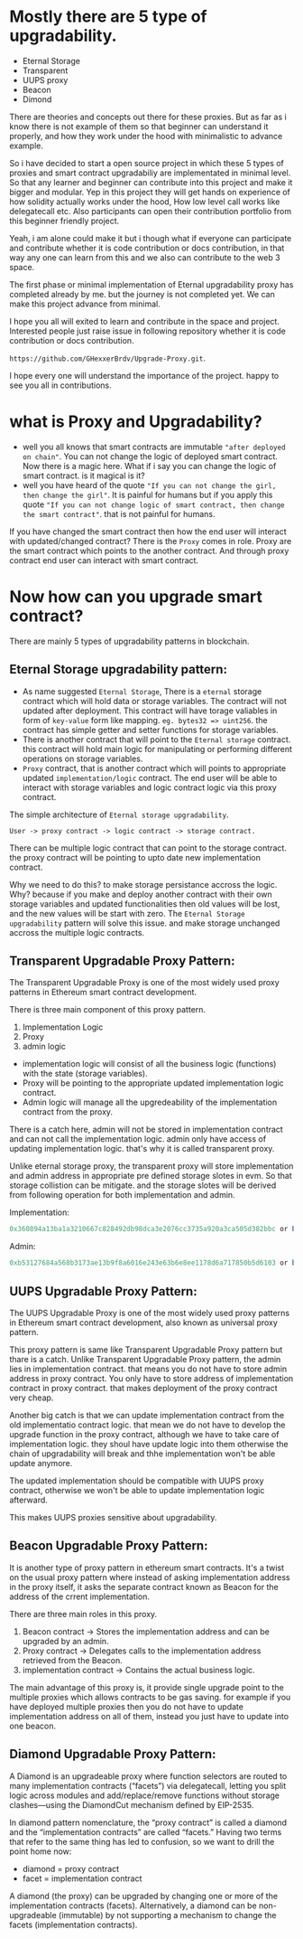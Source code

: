 # Mostly there are 5 type of upgradability. 
* Eternal Storage
* Transparent
* UUPS proxy
* Beacon
* Dimond

There are theories and concepts out there for these proxies. But as far as i know there is not example of them so that beginner can understand it properly, and how they work under the hood with minimalistic to advance example.

So i have decided to start a open source project in which these 5 types of proxies and smart contract upgradabiliy are implementated in minimal level. So that any learner and beginner can contribute into this project and make it bigger and modular. Yep in this project they will get hands on experience of how solidity actually works under the hood, How low level call works like delegatecall etc. Also participants can open their contribution portfolio from this beginner friendly project. 

Yeah, i am alone could make it but i though what if everyone can participate and contribute whether it is code contribution or docs contribution, in that way any one can learn from this and we also can contribute to the web 3 space. 

The first phase or  minimal implementation of Eternal upgradability proxy has completed already by me. but the journey is not completed yet. We can make this project advance from minimal. 

I hope you all will exited to learn and contribute in the space and project. Interested people just raise issue in following repository whether it is code contribution or docs contribution.

`https://github.com/GHexxerBrdv/Upgrade-Proxy.git`.

I hope every one will understand the importance of the project. happy to see you all in contributions.

# what is Proxy and Upgradability?

- well you all knows that smart contracts are immutable `"after deployed on chain"`. You can not change the logic of deployed smart contract. Now there is a magic here. What if i say you can change the logic of smart contract. is it magical is it?
- well you have heard of the quote `"If you can not change the girl, then change the girl"`. It is painful for humans but if you apply this quote `"If you can not change logic of smart contract, then change the smart contract"`. that is not painful for humans.

If you have changed the smart contract then how the end user will interact with updated/changed contract? There is the `Proxy` comes in role. Proxy are the smart contract which points to the another contract. And through proxy contract end user can interact with smart contract.

# Now how can you upgrade smart contract?

There are mainly 5 types of upgradability patterns in blockchain.

## Eternal Storage upgradability pattern:

* As name suggested `Eternal Storage`, There is a `eternal` storage contract which will hold data or storage variables. The contract will not updated after deployment. This contract will have torage valiables in form of `key-value` form like mapping. `eg. bytes32 => uint256`. the contract has simple getter and setter functions for storage variables.
* There is another contract that will point to the `Eternal storage` contract. this contract will hold main logic for manipulating or performing different operations on storage variables. 
* `Proxy` contract, that is another contract which will points to appropriate updated `implementation/logic` contract. The end user will be able to interact with storage variables and logic contract logic via this proxy contract.

The simple architecture of `Eternal storage upgradability`.

```
User -> proxy contract -> logic contract -> storage contract.
```

There can be multiple logic contract that can point to the storage contract. the proxy contract will be pointing to upto date new implementation contract.

Why we need to do this? to make storage persistance accross the logic. Why? because if you make and deploy another contract with their own storage variables and updated functionalities then old values will be lost, and the new values will be start with zero. The `Eternal Storage upgradability` pattern will solve this issue. and make storage unchanged accross the multiple logic contracts.

## Transparent Upgradable Proxy Pattern:

The Transparent Upgradable Proxy is one of the most widely used proxy patterns in Ethereum smart contract development. 

There is three main component of this proxy pattern.
1. Implementation Logic
2. Proxy
3. admin logic

* implementation logic will consist of all the business logic (functions) with the state (storage variables).
* Proxy will be pointing to the appropriate updated implementation logic contract.
* Admin logic will manage all the upgredeability of the implementation contract from the proxy.

There is a catch here, admin will not be stored in implementation contract and can not call the implementation logic. admin only have access of updating implementation logic. that's why it is called transparent proxy.

Unlike eternal storage proxy, the transparent proxy will store implementation and admin address in appropriate pre defined storage slotes in evm. So that storage collistion can be mitigate. and the storage slotes will be derived from following operation for both implementation and admin.

Implementation:
```js
0x360894a13ba1a3210667c828492db98dca3e2076cc3735a920a3ca505d382bbc or bytes32(uint256(keccak256('eip1967.proxy.implementation')) - 1)
```
Admin:
```js
0xb53127684a568b3173ae13b9f8a6016e243e63b6e8ee1178d6a717850b5d6103 or bytes32(uint256(keccak256('eip1967.proxy.admin')) - 1).
```

## UUPS Upgradable Proxy Pattern:

The UUPS Upgradable Proxy is one of the most widely used proxy patterns in Ethereum smart contract development, also known as universal proxy pattern.

This proxy pattern is same like Transparent Upgradable Proxy pattern but thare is a catch. Unlike Transparent Upgradable Proxy pattern, the admin lies in implementation contract. that means you do not have to store admin address in proxy contract. You only have to store address of implementation contract in proxy contract. that makes deployment of the proxy contract very cheap.

Another big catch is that we can update implementation contract from the old implementatio contract logic. that mean we do not have to develop the upgrade function in the proxy contract, although we have to take care of implementation logic. they shoul have update logic into them otherwise the chain of upgradability will break and thhe implementation won't be able update anymore. 

The updated implementation should be compatible with UUPS proxy contract, otherwise we won't be able to update implementation logic afterward.

This makes UUPS proxies sensitive about upgradability.

## Beacon Upgradable Proxy Pattern:

It is another type of proxy pattern in ethereum smart contracts. It's a twist on the usual proxy pattern where instead of asking implementation address in the proxy itself, it asks the separate contract known as Beacon for the address of the crrent implementation.

There are three main roles in this proxy.

1. Beacon contract -> Stores the implementation address and can be upgraded by an admin.
2. Proxy contract -> Delegates calls to the implementation address retrieved from the Beacon.
3. implementation contract -> Contains the actual business logic.

The main advantage of this proxy is, it provide single upgrade point to the multiple proxies which allows contracts to be gas saving. for example if you have deployed multiple proxies then you do not have to update implementation address on all of them, instead you just have to update into one beacon.


## Diamond Upgradable Proxy Pattern:

A Diamond is an upgradeable proxy where function selectors are routed to many implementation contracts (“facets”) via delegatecall, letting you split logic across modules and add/replace/remove functions without storage clashes—using the DiamondCut mechanism defined by EIP-2535.

In diamond pattern nomenclature, the “proxy contract” is called a diamond and the “implementation contracts” are called “facets.”  Having two terms that refer to the same thing has led to confusion, so we want to drill the point home now:

* diamond = proxy contract
* facet = implementation contract

A diamond (the proxy) can be upgraded by changing one or more of the implementation contracts (facets). Alternatively, a diamond can be non-upgradeable (immutable) by not supporting a mechanism to change the facets (implementation contracts).

